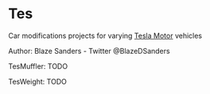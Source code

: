 # Tes

Car modifications projects for varying [Tesla Motor](http://www.tesla.com) vehicles 

Author: Blaze Sanders - Twitter @BlazeDSanders

TesMuffler: TODO

TesWeight: TODO
